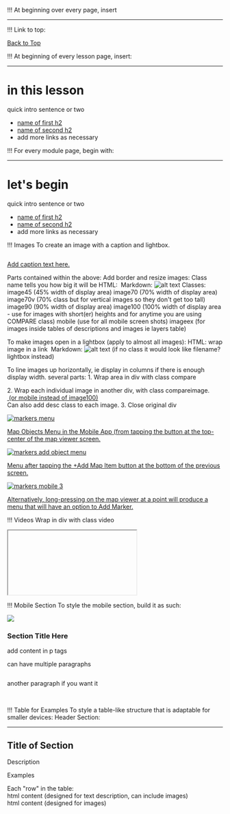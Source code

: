 <!-- This document describes how to format pages for proper styling. -->

!!! At beginning over every page, insert
	<a name="top"></a>
	<hr class="hrfade">

!!! Link to top:
	<p class="top"><a href="#top">Back to Top</a></p>

!!! At beginning of every lesson page, insert:
	<a name="top"></a>
	<!-- To add a link back to the top use <p class="top"><a href="#top">Back to Top</a></p> -->
	<hr class="hrfade">
	<div class="inthislesson">
		<div class="innerborder">
		<h1>in this lesson</h1>
		<!-- keep above title all lower case -->
		<p>quick intro sentence or two</p>
		<ul>
			<li><a href="#anchorname"> name of first h2</a></li>
			<li><a href="#anchorname2"> name of second h2</a></li>
			<!-- at the anchor point later in page, add <a name="anchorname"></a> -->
			<li>add more links as necessary</li>
		</ul>
		</div>
	</div>

!!! For every module page, begin with:
	<a name="top"></a>
	<hr class="hrfade">
	<div class="inthislesson">
		<div class="innerborder">
		<h1>let's begin</h1>
		<!-- keep above title all lower case -->
		<p>quick intro sentence or two</p>
		<ul>
			<li><a href="#anchorname"> name of first h2</a></li>
			<li><a href="#anchorname2"> name of second h2</a></li>
			<!-- at the anchor point later in page, add <a name="anchorname"></a> -->
			<li>add more links as necessary</li>
		</ul>
		</div>
	</div>


!!! Images
	To create an image with a caption and lightbox.
<!-- For the caption to work, you have to have the whole image inside a div. If you already have a div for another purpose (ie compareimage) then that will do fine. Free standing images just need a plain div with no class. -->
<div>
	<a rel="lightbox" href="">
		<img src="" alt="" class="imageXX">
		<div class="desc"><p class="caption">Add caption text here.</p></div>
	</a>
</div>

Parts contained within the above:
	Add border and resize images:
		Class name tells you how big it will be
		HTML: <img src="same file reference" alt="" class="fill in class name here">
		Markdown: ![alt text](filename?class=whatever&class=secondwhatever)
		<!-- which class you choose usually depends on relative height of image. if the image is relatively tall, use a smaller class. if image is landscape orientation, use 90 or 100. Use 45 for images that are still clear when small and are secondary importance. -->
		Classes:	image45 (45% width of display area)
					image70 (70% width of display area)
					image70v (70% class but for vertical images so they don't get too tall)
					image90 (90% width of display area)
					image100 (100% width of display area - use for images with short(er) heights and for anytime you are using COMPARE class)
					mobile (use for all mobile screen shots)
					imageex (for images inside tables of descriptions and images ie layers table)

To make images open in a lightbox (apply to almost all images):
		HTML: wrap image in a link 
<a rel="lightbox" href="file reference"><img src="same file reference" alt="" class=""></a>
		Markdown: ![alt text](filename?class=imageXX&lightbox)
		(if no class it would look like filename?lightbox instead)


To line images up horizontally, ie display in columns if there is enough display width. several parts:
		1. Wrap area in div with class compare
			<div class="compare">
		2. Wrap each individual image in another div, with class compareimage.
			<div class="compareimage">
				<a rel="lightbox" href="file reference">
					<img src="same file reference" alt="" class="compareimage,image100"> (or mobile instead of image100)
				</a>
			</div>
				Can also add desc class to each image.
		3. Close original div
			</div>



<!-- Full example of a compare image section using mobile images. This will allow images to display next to each other if there is enough space, they will all open in lightbox, and they have captions. This would go inside of a  mobile callout section-->
<div class="compare">
      <div class="compareimage">
        <a rel="lightbox" href="/user/pages/all_users/04. objects/01. markers/objects_markers_mobile_01.png">
          <img src="/user/pages/all_users/04. objects/01. markers/objects_markers_mobile_01.png" alt="markers menu" class="mobile">
          <div class="desc"><p class="caption">Map Objects Menu in the Mobile App (from tapping the button at the top-center of the map viewer screen.</p></div>
        </a>
      </div>
      <div class="compareimage">
        <a rel="lightbox" href="/user/pages/all_users/04. objects/01. markers/objects_markers_mobile_02.png">
          <img src="/user/pages/all_users/04. objects/01. markers/objects_markers_mobile_02.png" alt="markers add object menu"  class="mobile">
          <div class="desc"><p class="caption">Menu after tapping the +Add Map Item button at the bottom of the previous screen.</p></div>
        </a>
      </div>
      <div class="compareimage">
        <a rel="lightbox" href="/user/pages/all_users/04. objects/01. markers/objects_markers_mobile_03.png">
          <img src="/user/pages/all_users/04. objects/01. markers/objects_markers_mobile_03.png" alt="markers mobile 3"  class="mobile">
          <div class="desc"><p class="caption">Alternatively, long-pressing on the map viewer at a point will produce a menu that will have an option to Add Marker.</p></div>
        </a>
      </div>
<!-- end example -->

!!! Videos
	Wrap in div with class video
	<!-- just add source link -->
		<div class="video">
			<div class="iframe">
				<iframe class="iframe" src="" allow="accelerometer; autoplay; clipboard-write; encrypted-media; gyroscope; picture-in-picture" allowfullscreen>
				</iframe>
			</div>
		</div>


!!! Mobile Section
	To style the mobile section, build it as such:
	<div class="mobile">
		<div class="mobilecalloutimg">
        	<img src="/user/pages/all_users/MOBILE_header.png"> 
        	<!-- (make sure image is in the file - actually i should move this to a better location) -->
		</div>
		<h3>Section Title Here</h3>
		<p> add content in p tags</p>
		<p>can have multiple paragraphs</p>
	<!-- if you have screen shots to add use this (example is for 3 images) --> 
		<div class="compare">
	      <div><img src="relative link" alt="" class="mobile,lightbox"></div>
	      <div><img src="next relative link" alt="" class="mobile,lightbox"></div>
	      <div><img src=" nextrelative link" alt="" class="mobile,lightbox"></div>
	<!-- end of image section -->
		</div> 
		<p>another paragraph if you want it</p>  
	</div>
<!-- end of mobile section -->

!!! Table for Examples
	To style a table-like structure that is adaptable for smaller devices:
	Header Section:
		<hr class="hrfade">
		<!-- internal link target here -->
		    <h2>Title of Section</h2>
		<div class="tablehead">
			<div class="thl">
				<p>Description</p>
			</div>
			<div class="thr">
				<p>Examples</p>
			</div>
		</div>
	Each "row" in the table:
	<div class="descriptionarea">
		<div class="col-1">
			html content (designed for text description, can include images)
		</div>
		<div class="col-2">
			html content (designed for images)
		</div>
	</div>


